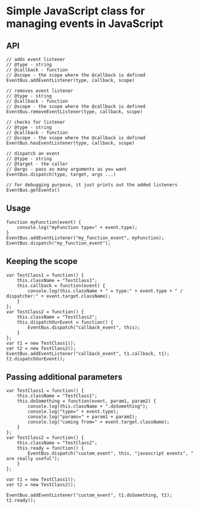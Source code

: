 # Simple JavaScript class for managing events in JavaScript

## API

    // adds event listener
    // @type - string
    // @callback - function
    // @scope - the scope where the @callback is defined
    EventBus.addEventListener(type, callback, scope)

    // removes event listener
    // @type - string
    // @callback - function
    // @scope - the scope where the @callback is defined
    EventBus.removeEventListener(type, callback, scope)

    // checks for listener
    // @type - string
    // @callback - function
    // @scope - the scope where the @callback is defined
    EventBus.hasEventListener(type, callback, scope)

    // dispatch an event
    // @type - string
    // @target - the caller
    // @args - pass as many arguments as you want
    EventBus.dispatch(type, target, args ...)

    // for debugging purpose, it just prints out the added listeners
    EventBus.getEvents()
    
## Usage

    function myFunction(event) {
        console.log("myFunction type=" + event.type);
    }
    EventBus.addEventListener("my_function_event", myFunction);
    EventBus.dispatch("my_function_event");

## Keeping the scope

    var TestClass1 = function() {
        this.className = "TestClass1";
        this.callback = function(event) {
            console.log(this.className + " = type:" + event.type + " / dispatcher:" + event.target.className);
        }
    };
    var TestClass2 = function() {
        this.className = "TestClass2";
        this.dispatchOurEvent = function() {
            EventBus.dispatch("callback_event", this);
        }
    };
    var t1 = new TestClass1();
    var t2 = new TestClass2();
    EventBus.addEventListener("callback_event", t1.callback, t1);
    t2.dispatchOurEvent();

## Passing additional parameters

    var TestClass1 = function() {
        this.className = "TestClass1";
        this.doSomething = function(event, param1, param2) {
            console.log(this.className + ".doSomething");
            console.log("type=" + event.type);
            console.log("params=" + param1 + param2);
            console.log("coming from=" + event.target.className);
        }
    };
    var TestClass2 = function() {
        this.className = "TestClass2";
        this.ready = function() {
            EventBus.dispatch("custom_event", this, "javascript events", " are really useful");
        }
    };

    var t1 = new TestClass1();
    var t2 = new TestClass2();

    EventBus.addEventListener("custom_event", t1.doSomething, t1);
    t2.ready();

